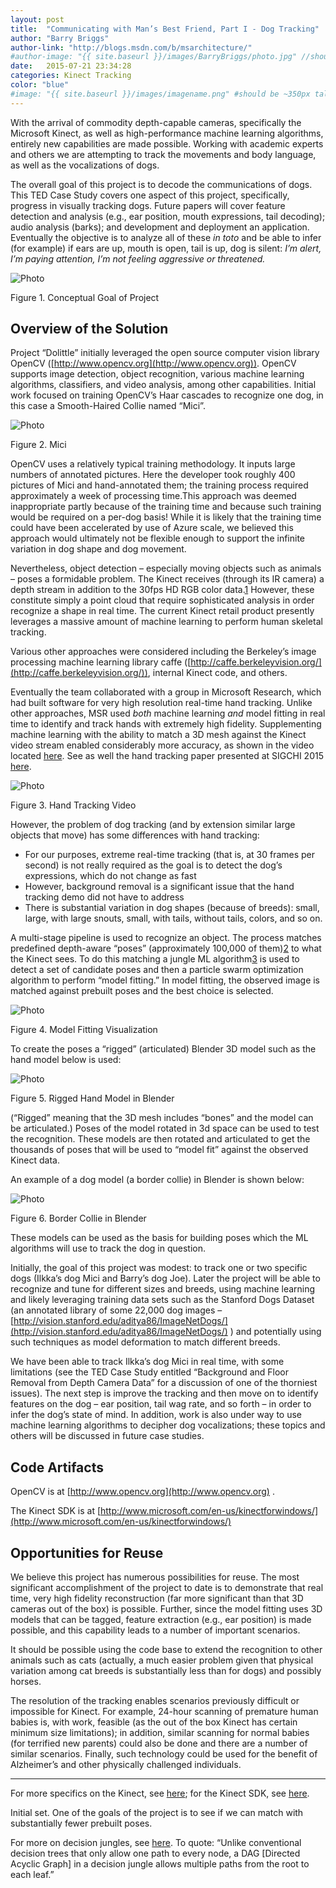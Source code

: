 ```yaml
---
layout: post
title:  "Communicating with Man’s Best Friend, Part I - Dog Tracking"
author: "Barry Briggs"
author-link: "http://blogs.msdn.com/b/msarchitecture/"
#author-image: "{{ site.baseurl }}/images/BarryBriggs/photo.jpg" //should be square dimensions
date:   2015-07-21 23:34:28
categories: Kinect Tracking
color: "blue"
#image: "{{ site.baseurl }}/images/imagename.png" #should be ~350px tall
---
```


With the arrival of commodity depth-capable cameras, specifically the Microsoft Kinect, as well as high-performance machine learning algorithms, entirely new capabilities are made possible. Working with academic experts and others we are attempting to track the movements and body language, as well as the vocalizations of dogs.

The overall goal of this project is to decode the communications of dogs. This TED Case Study covers one aspect of this project, specifically, progress in visually tracking dogs. Future papers will cover feature detection and analysis (e.g., ear position, mouth expressions, tail decoding); audio analysis (barks); and development and deployment an application. Eventually the objective is to analyze all of these _in toto_ and be able to infer (for example) if ears are up, mouth is open, tail is up, dog is silent: _I’m alert, I’m paying attention, I’m not feeling aggressive or threatened._

![Photo]({{site.baseurl}}/images/2015-07-21-Dog-Tracking_images/image001.png)

Figure 1\. Conceptual Goal of Project

## Overview of the Solution

Project “Dolittle” initially leveraged the open source computer vision library OpenCV ([http://www.opencv.org](http://www.opencv.org)). OpenCV supports image detection, object recognition, various machine learning algorithms, classifiers, and video analysis, among other capabilities. Initial work focused on training OpenCV’s Haar cascades to recognize one dog, in this case a Smooth-Haired Collie named “Mici”.

![Photo]({{site.baseurl}}/images/2015-07-21-Dog-Tracking_images/image002.jpg)

Figure 2. Mici

OpenCV uses a relatively typical training methodology. It inputs large numbers of annotated pictures. Here the developer took roughly 400 pictures of Mici and hand-annotated them; the training process required approximately a week of processing time.This approach was deemed inappropriate partly because of the training time and because such training would be required on a per-dog basis! While it is likely that the training time could have been accelerated by use of Azure scale, we believed this approach would ultimately not be flexible enough to support the infinite variation in dog shape and dog movement.

Nevertheless, object detection – especially moving objects such as animals – poses a formidable problem. The Kinect receives (through its IR camera) a depth stream in addition to the 30fps HD RGB color data.[1](#_ftn1) However, these constitute simply a point cloud that require sophisticated analysis in order recognize a shape in real time. The current Kinect retail product presently leverages a massive amount of machine learning to perform human skeletal tracking.

Various other approaches were considered including the Berkeley’s image processing machine learning library caffe ([http://caffe.berkeleyvision.org/](http://caffe.berkeleyvision.org/)), internal Kinect code, and others.

Eventually the team collaborated with a group in Microsoft Research, which had built software for very high resolution real-time hand tracking. Unlike other approaches, MSR used _both_ machine learning _and_ model fitting in real time to identify and track hands with extremely high fidelity. Supplementing machine learning with the ability to match a 3D mesh against the Kinect video stream enabled considerably more accuracy, as shown in the video located [here](http://www.youtube.com/watch?v=A-xXrMpOHyc). See as well the hand tracking paper presented at SIGCHI 2015 [here](http://research.microsoft.com/pubs/238453/pn362-sharp.pdf).

![Photo]({{site.baseurl}}/images/2015-07-21-Dog-Tracking_images/image003.jpg)

Figure 3. Hand Tracking Video

However, the problem of dog tracking (and by extension similar large objects that move) has some differences with hand tracking:

- For our purposes, extreme real-time tracking (that is, at 30 frames per second) is not really required as the goal is to detect the dog’s expressions, which do not change as fast
- However, background removal is a significant issue that the hand tracking demo did not have to address
- There is substantial variation in dog shapes (because of breeds): small, large, with large snouts, small, with tails, without tails, colors, and so on.


A multi-stage pipeline is used to recognize an object. The process matches predefined depth-aware “poses” (approximately 100,000 of them)[2](#_ftn2) to what the Kinect sees. To do this matching a jungle ML algorithm[3](#_ftn3) is used to detect a set of candidate poses and then a particle swarm optimization algorithm to perform “model fitting.” In model fitting, the observed image is matched against prebuilt poses and the best choice is selected.

![Photo]({{site.baseurl}}/images/2015-07-21-Dog-Tracking_images/image004.jpg)

Figure 4. Model Fitting Visualization

To create the poses a “rigged” (articulated) Blender 3D model such as the hand model below is used:

![Photo]({{site.baseurl}}/images/2015-07-21-Dog-Tracking_images/image005.jpg)

Figure 5. Rigged Hand Model in Blender

(“Rigged” meaning that the 3D mesh includes “bones” and the model can be articulated.) Poses of the model rotated in 3d space can be used to test the recognition. These models are then rotated and articulated to get the thousands of poses that will be used to “model fit” against the observed Kinect data.

An example of a dog model (a border collie) in Blender is shown below:

![Photo]({{site.baseurl}}/images/2015-07-21-Dog-Tracking_images/image006.jpg)

Figure 6. Border Collie in Blender

These models can be used as the basis for building poses which the ML algorithms will use to track the dog in question.

Initially, the goal of this project was modest:  to track one or two specific dogs (Ilkka’s dog Mici and Barry’s dog Joe). Later the project will be able to recognize and tune for different sizes and breeds, using machine learning and likely leveraging training data sets such as the Stanford Dogs Dataset (an annotated library of some 22,000 dog images – [http://vision.stanford.edu/aditya86/ImageNetDogs/](http://vision.stanford.edu/aditya86/ImageNetDogs/) ) and potentially using such techniques as model deformation to match different breeds.  

We have been able to track Ilkka’s dog Mici in real time, with some limitations (see the TED Case Study entitled “Background and Floor Removal from Depth Camera Data” for a discussion of one of the thorniest issues). The next step is improve the tracking and then move on to identify features on the dog – ear position, tail wag rate, and so forth – in order to infer the dog’s state of mind. In addition, work is also under way to use machine learning algorithms to decipher dog vocalizations; these topics and others will be discussed in future case studies.

## Code Artifacts

OpenCV is at [http://www.opencv.org](http://www.opencv.org) .

The Kinect SDK is at [http://www.microsoft.com/en-us/kinectforwindows/](http://www.microsoft.com/en-us/kinectforwindows/)

## Opportunities for Reuse

We believe this project has numerous possibilities for reuse. The most significant accomplishment of the project to date is to demonstrate that real time, very high fidelity reconstruction (far more significant than that 3D cameras out of the box) is possible. Further, since the model fitting uses 3D models that can be tagged, feature extraction (e.g., ear position) is made possible, and this capability leads to a number of important scenarios.

It should be possible using the code base to extend the recognition to other animals such as cats (actually, a much easier problem given that physical variation among cat breeds is substantially less than for dogs) and possibly horses.

The resolution of the tracking enables scenarios previously difficult or impossible for Kinect. For example, 24-hour scanning of premature human babies is, with work, feasible (as the out of the box Kinect has certain minimum size limitations); in addition, similar scanning for normal babies (for terrified new parents) could also be done and there are a number of similar scenarios. Finally, such technology could be used for the benefit of Alzheimer’s and other physically challenged individuals.

* * *

<a id="_ftn1"></a> For more specifics on the Kinect, see [here](http://channel9.msdn.com/coding4fun/kinect/Kinect-1-vs-Kinect-2-a-side-by-side-reference); for the Kinect SDK, see [here](http://www.microsoft.com/en-us/kinectforwindows/).

<a id="_ftn2"></a> Initial set. One of the goals of the project is to see if we can match with substantially fewer prebuilt poses.

<a id="_ftn3"></a> For more on decision jungles, see [here](http://research.microsoft.com/pubs/205439/DecisionJunglesNIPS2013.pdf). To quote: “Unlike conventional decision trees that only allow one path to every node, a DAG [Directed Acyclic Graph] in a decision jungle allows multiple paths from the root to each leaf.”
